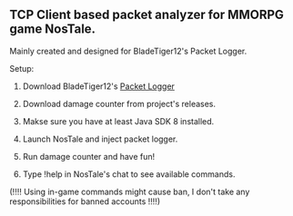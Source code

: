 ## TCP Client based packet analyzer for MMORPG game NosTale. 

Mainly created and designed for BladeTiger12's Packet Logger.

Setup:

1. Download BladeTiger12's [Packet Logger](https://www.elitepvpers.com/forum/nostale-hacks-bots-cheats-exploits/4297215-release-packetlogger.html)

2. Download damage counter from project's releases. 

3. Makse sure you have at least Java SDK 8 installed.

4. Launch NosTale and inject packet logger.

5. Run damage counter and have fun!

6. Type !help in NosTale's chat to see available commands.

(!!!! Using in-game commands might cause ban, I don't take any responsibilities for banned accounts !!!!)
